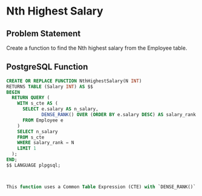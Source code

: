 # Nth Highest Salary

## Problem Statement
Create a function to find the Nth highest salary from the Employee table.

## PostgreSQL Function
```sql
CREATE OR REPLACE FUNCTION NthHighestSalary(N INT) 
RETURNS TABLE (Salary INT) AS $$
BEGIN
  RETURN QUERY (
    WITH s_cte AS (
      SELECT e.salary AS n_salary, 
             DENSE_RANK() OVER (ORDER BY e.salary DESC) AS salary_rank
      FROM Employee e
    )
    SELECT n_salary
    FROM s_cte 
    WHERE salary_rank = N
    LIMIT 1
  );
END;
$$ LANGUAGE plpgsql;



This function uses a Common Table Expression (CTE) with `DENSE_RANK()` to rank salaries and then selects the salary with the rank matching the input parameter `N`.
